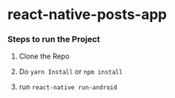 # react-native-posts-app

### Steps to run the Project

1. Clone the Repo

2. Do `yarn Install` or `npm install`

3. run `react-native run-android`

